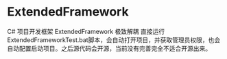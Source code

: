 # ExtendedFramework
C# 项目开发框架 ExtendedFramework 极致解耦 直接运行ExtendedFrameworkTest.bat脚本，会自动打开项目，并获取管理员权限，也会自动配置启动项目。之后源代码会开源，当前没有完善完全不适合开源出来。
